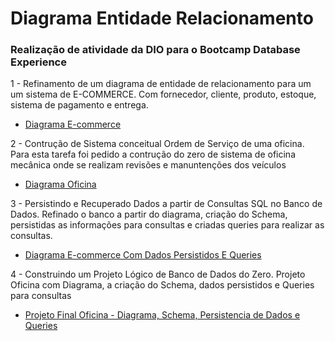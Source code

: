 # Diagrama Entidade Relacionamento

### Realização de atividade da DIO para o Bootcamp Database Experience

1 - Refinamento de um diagrama de entidade de relacionamento para um um sistema de E-COMMERCE. Com fornecedor, cliente, produto, estoque, sistema de pagamento e entrega.
  - [Diagrama E-commerce](https://github.com/83Rafa/Diagrama-Entidade-Relacionamento/blob/main/Diagrama-E-commerce.png)
  
2 - Contrução de Sistema conceitual Ordem de Serviço de uma oficina. Para esta tarefa foi pedido a contrução do zero de sistema de oficina mecânica onde se realizam  revisões e manuntenções dos veículos
  - [Diagrama Oficina](https://github.com/83Rafa/Diagrama-Entidade-Relacionamento/blob/main/Diagrama-Oficina.png)
  
3 - Persistindo e Recuperado Dados a partir de Consultas SQL no Banco de Dados. Refinado o banco a partir do diagrama, criação do Schema, persistidas as informações para consultas e criadas queries para realizar as consultas.
  - [Diagrama E-commerce Com Dados Persistidos E Queries](https://github.com/83Rafa/Diagrama-Entidade-Relacionamento/tree/Diagrama-E-commerce-Com-Dados-Persistidos-E-Queries)
  
4 - Construindo um Projeto Lógico de Banco de Dados do Zero. Projeto Oficina com Diagrama, a criação do Schema, dados persistidos e Queries para consultas
  - [Projeto Final Oficina - Diagrama, Schema, Persistencia de Dados e Queries](https://github.com/83Rafa/Diagrama-Entidade-Relacionamento/tree/projeto-final-oficina-diagrama-schema-persistencia-e-queries)
